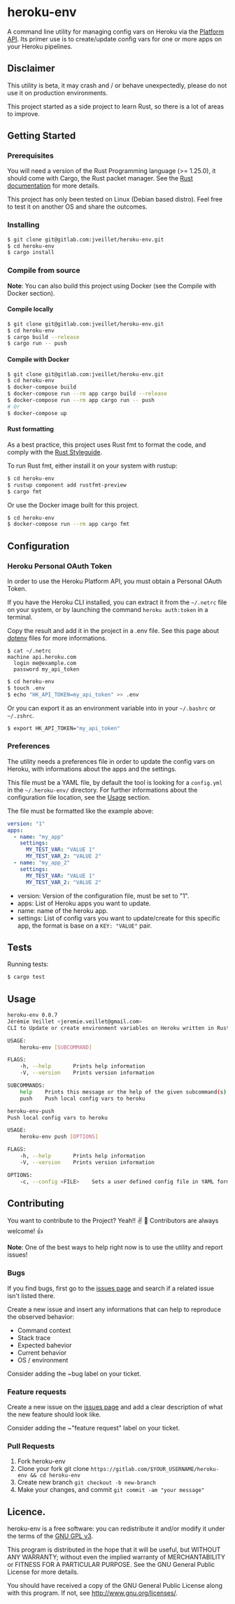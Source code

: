 # heroku-env

A command line utility for managing config vars on Heroku via the [Platform
API](https://devcenter.heroku.com/categories/platform-api). Its primer use is to create/update config vars for one or
more apps on your Heroku pipelines.

## Disclaimer

This utility is beta, it may crash and / or behave unexpectedly, please do not use it on production
environments.

This project started as a side project to learn Rust, so there is a lot of areas to improve.

## Getting Started

### Prerequisites

You will need a version of the Rust Programming language (>= 1.25.0), it should come with Cargo, the Rust packet manager.
See the [Rust documentation](https://doc.rust-lang.org/cargo/getting-started/installation.html) for more details.

This project has only been tested on Linux (Debian based distro). Feel free to test it on another OS and share the outcomes.

### Installing

```bash
$ git clone git@gitlab.com:jveillet/heroku-env.git
$ cd heroku-env
$ cargo install
```

### Compile from source

**Note**: You can also build this project using Docker (see the Compile with Docker section).

#### Compile locally

```bash
$ git clone git@gitlab.com:jveillet/heroku-env.git
$ cd heroku-env
$ cargo build --release
$ cargo run -- push
```

#### Compile with Docker

```bash
$ git clone git@gitlab.com:jveillet/heroku-env.git
$ cd heroku-env
$ docker-compose build
$ docker-compose run --rm app cargo build --release
$ docker-compose run --rm app cargo run -- push
# Or
$ docker-compose up
```

#### Rust formatting

As a best practice, this project uses Rust fmt to format the code, and comply with the [Rust
Styleguide](https://github.com/rust-lang-nursery/fmt-rfcs).

To run Rust fmt, either install it on your system with rustup:

```bash
$ cd heroku-env
$ rustup component add rustfmt-preview
$ cargo fmt
```

Or use the Docker image built for this project.

```bash
$ cd heroku-env
$ docker-compose run --rm app cargo fmt
```

## Configuration

### Heroku Personal OAuth Token

In order to use the Heroku Platform API, you must obtain a Personal OAuth Token.

If you have the Heroku CLI installed, you can extract it from the `~/.netrc` file on your system, or by launching the
command `heroku auth:token` in a terminal.

Copy the result and add it in the project in a .env file.
See this page about [dotenv](https://github.com/purpliminal/rust-dotenv) files for more informations.

```
$ cat ~/.netrc
machine api.heroku.com
  login me@example.com
  password my_api_token
```

```bash
$ cd heroku-env
$ touch .env
$ echo "HK_API_TOKEN=my_api_token" >> .env
```

Or you can export it as an environment variable into in your `~/.bashrc` or `~/.zshrc`.

```bash
$ export HK_API_TOKEN="my_api_token"
```

### Preferences

The utility needs a preferences file in order to update the config vars on Heroku, with informations about the apps and
the settings.

This file must be a YAML file, by default the tool is looking for a `config.yml` in the `~/.heroku-env/` directory.
For further informations about the configuration file location, see the [Usage](#Usage) section.

The file must be formatted like the example above:

```yaml
version: "1"
apps:
  - name: "my_app"
    settings:
      MY_TEST_VAR: "VALUE 1"
      MY_TEST_VAR_2: "VALUE 2"
  - name: "my_app_2"
    settings:
      MY_TEST_VAR: "VALUE 1"
      MY_TEST_VAR_2: "VALUE 2"
```

* version: Version of the configuration file, must be set to "1".
* apps: List of Heroku apps you want to update.
* name: name of the heroku app.
* settings: List of config vars you want to update/create for this specific app, the format is base on a `KEY: "VALUE"` pair.

## Tests

Running tests:

```bash
$ cargo test
```

## Usage

```bash
heroku-env 0.0.7
Jérémie Veillet <jeremie.veillet@gmail.com>
CLI to Update or create environment variables on Heroku written in Rust.

USAGE:
    heroku-env [SUBCOMMAND]

FLAGS:
    -h, --help       Prints help information
    -V, --version    Prints version information

SUBCOMMANDS:
    help    Prints this message or the help of the given subcommand(s)
    push    Push local config vars to heroku
```

```bash
heroku-env-push
Push local config vars to heroku

USAGE:
    heroku-env push [OPTIONS]

FLAGS:
    -h, --help       Prints help information
    -V, --version    Prints version information

OPTIONS:
    -c, --config <FILE>    Sets a user defined config file in YAML format
```

## Contributing

You want to contribute to the Project? Yeah!! :v: 🎉  Contributors are always welcome! :thumbsup:

**Note**: One of the best ways to help right now is to use the utility and report issues!

### Bugs

If you find bugs, first go to the [issues page](https://gitlab.com/jveillet/heroku-env/issues) and search if a related issue isn't listed there.

Create a new issue and insert any informations that can help to reproduce the observed behavior:
* Command context
* Stack trace
* Expected bahevior
* Current behavior
* OS / environment

Consider adding the ~bug label on your ticket.

### Feature requests

Create a new issue on the [issues page](https://gitlab.com/jveillet/heroku-env/issues) and add a clear description of what the new feature should look like.

Consider adding the ~"feature request" label on your ticket.

### Pull Requests

1. Fork heroku-env
2. Clone your fork git clone `https://gitlab.com/$YOUR_USERNAME/heroku-env && cd heroku-env`
3. Create new branch `git checkout -b new-branch`
4. Make your changes, and commit `git commit -am "your message"`

## Licence.

heroku-env is a free software: you can redistribute it and/or modify it under the terms of the [GNU GPL v3](LICENCE).

This program is distributed in the hope that it will be useful, but WITHOUT ANY WARRANTY; without even the implied warranty of MERCHANTABILITY or FITNESS FOR A PARTICULAR PURPOSE. See the GNU General Public License for more details.

You should have received a copy of the GNU General Public License along with this program. If not, see http://www.gnu.org/licenses/.

